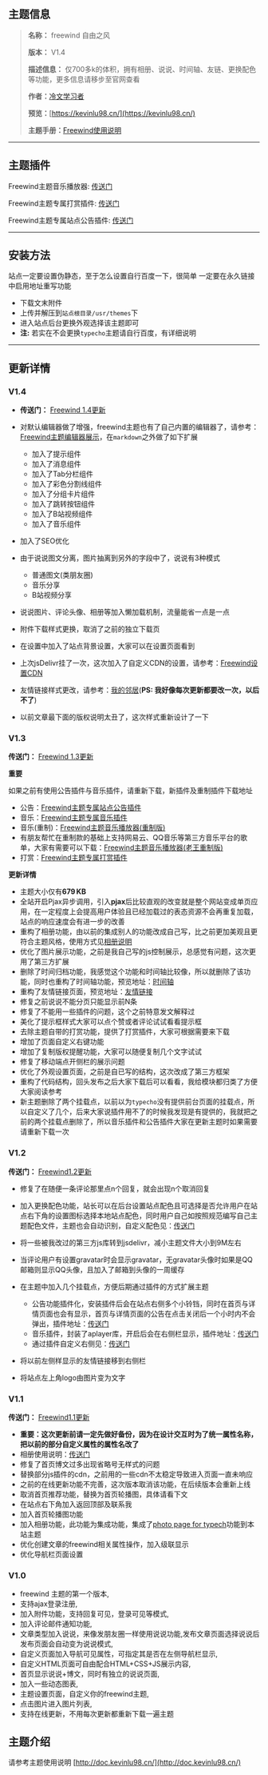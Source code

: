 ## 主题信息

> **名称：** freewind 自由之风 
>
> **版本：** V1.4
>
> **描述信息：** 仅700多k的体积，拥有相册、说说、时间轴、友链、更换配色等功能，更多信息请移步至官网查看
>
> **作者：**[冷文学习者](https://kevinlu98.cn)
>
> **预览：**[https://kevinlu98.cn/](https://kevinlu98.cn/)
>
> **主题手册：**[Freewind使用说明](http://doc.kevinlu98.cn/)

---

## 主题插件

Freewind主题音乐播放器: [传送门](https://kevinlu98.cn/archives/92.html)


Freewind主题专属打赏插件: [传送门](https://kevinlu98.cn/archives/86.html)


Freewind主题专属站点公告插件: [传送门](https://kevinlu98.cn/archives/72.html)

---




## 安装方法

站点一定要设置伪静态，至于怎么设置自行百度一下，很简单
一定要在永久链接中启用地址重写功能

- 下载文末附件
- 上传并解压到`站点根目录/usr/themes`下
- 进入站点后台更换外观选择该主题即可
- **注:** 若实在不会更换`typecho`主题请自行百度，有详细说明

---

## 更新详情
### V1.4

- **传送门：** [Freewind 1.4更新](https://kevinlu98.cn/archives/103.html)

- 对默认编辑器做了增强，freewind主题也有了自己内置的编辑器了，请参考： [Freewind主题编辑器展示](https://kevinlu98.cn/archives/101.html)，在`markdown`之外做了如下扩展
  - 加入了提示组件
  - 加入了消息组件
  - 加入了Tab分栏组件
  - 加入了彩色分割线组件
  - 加入了分组卡片组件
  - 加入了跳转按钮组件
  - 加入了B站视频组件
  - 加入了音乐组件

- 加入了SEO优化
- 由于说说图文分离，图片抽离到另外的字段中了，说说有3种模式
  - 普通图文(类朋友圈)
  - 音乐分享
  - B站视频分享
- 说说图片、评论头像、相册等加入懒加载机制，流量能省一点是一点
- 附件下载样式更换，取消了之前的独立下载页
- 在设置中加入了站点背景设置，大家可以在设置页面看到
- 上次jsDelivr挂了一次，这次加入了自定义CDN的设置，请参考：[Freewind设置CDN](https://kevinlu98.cn/archives/102.html)

- 友情链接样式更改，请参考：[我的邻居](https://kevinlu98.cn/page/20.html)(**PS: 我好像每次更新都要改一次，以后不了**)
- 以前文章最下面的版权说明太丑了，这次样式重新设计了一下

### V1.3

**传送门：** [Freewind 1.3更新](https://kevinlu98.cn/archives/87.html)

**重要**

如果之前有使用公告插件与音乐插件，请重新下载，新插件及重制插件下载地址
- 公告：[Freewind主题专属站点公告插件](https://kevinlu98.cn/archives/72.html)
- 音乐：[Freewind主题专属音乐插件](https://kevinlu98.cn/archives/73.html)
- 音乐(重制)：[Freewind主题音乐播放器(重制版)](https://kevinlu98.cn/archives/90.html)
- 有朋友帮忙在重制款的基础上支持网易云、QQ音乐等第三方音乐平台的歌单，大家有需要可以下载：[Freewind主题音乐播放器(老王重制版)](https://kevinlu98.cn/archives/92.html)
- 打赏：[Freewind主题专属打赏插件](https://kevinlu98.cn/archives/86.html)

**更新详情**
- 主题大小仅有**679 KB**
- 全站开启Pjax异步调用，引入**pjax**后比较直观的改变就是整个网站变成单页应用，在一定程度上会提高用户体验且已经加载过的表态资源不会再重复加载，站点的响应速度会有进一步的改善
- 重构了相册功能，由以前的集成别人的功能改成自己写，比之前更加美观且更符合主题风格，使用方式见[相册说明](https://kevinlu98.cn/archives/85.html)
- 优化了图片展示功能，之前是我自己写的js控制展示，总感觉有问题，这次更用了第三方扩展
- 删除了时间归档功能，我感觉这个功能和时间轴比较像，所以就删除了该功能，同时也重构了时间轴功能，预览地址：[时间轴](https://kevinlu98.cn/page/10.html)
- 重构了友情链接页面，预览地址：[友情链接](https://kevinlu98.cn/page/20.html)
- 修复之前说说不能分页只能显示前N条
- 修复了不能用一些插件的问题，这个之前特意发文解释过
- 美化了提示框样式大家可以点个赞或者评论试试看看提示框
- 去除主题自带的打赏功能，提供了打赏插件，大家可根据需要来下载
- 增加了页面自定义右键功能
- 增加了复制版权提醒功能，大家可以随便复制几个文字试试
- 修复了移动端点开侧栏的展示问题
- 优化了外观设置页面，之前是自已写的结构，这次改成了第三方框架
- 重构了代码结构，回头发布之后大家下载后可以看看，我给模块都归类了方便大家阅读参考
- 新主题删除了两个挂载点，以前以为`typecho`没有提供前台页面的挂载点，所以自定义了几个，后来大家说插件用不了的时候我发现是有提供的，我就把之前的两个挂载点删除了，所以音乐插件和公告插件大家在更新主题时如果需要请重新下载一次

### V1.2

**传送门：** [Freewind1.2更新](https://kevinlu98.cn/archives/74.html)

- 修复了在随便一条评论那里点n个回复，就会出现n个取消回复

- 加入更换配色功能，站长可以在后台设置站点配色且可选择是否允许用户在站点右下角的设置图标选择本地站点配色，同时用户自己如按照规范编写自己主题配色文件，主题也会自动识别，自定义配色见：[传送门](https://kevinlu98.cn/archives/76.html)

- 将一些被我改过的第三方js库转到jsdelivr，减小主题文件大小到9M左右

- 当评论用户有设置gravatar时会显示gravatar，无gravatar头像时如果是QQ邮箱则显示QQ头像，且加入了邮箱到头像的一周缓存

- 在主题中加入几个挂载点，方便后期通过插件的方式扩展主题
  - 公告功能插件化，安装插件后会在站点右侧多个小铃铛，同时在首页与详情页面也会有显示，首页与详情页面的公告在点击关闭后一个小时内不会弹出，插件地址：[传送门](https://kevinlu98.cn/archives/72.html)
  - 音乐插件，封装了aplayer库，开启后会在右侧栏显示，插件地址：[传送门](https://kevinlu98.cn/archives/73.html)
  - 通过插件自定义右侧见：[传送门](https://kevinlu98.cn/archives/77.html)
  
- 将以前左侧样显示的友情链接移到右侧栏

- 将站点左上角logo由图片变为文字

### V1.1

**传送门：** [Freewind1.1更新](https://kevinlu98.cn/archives/59.html)

- **重要：这次更新前请一定先做好备份，因为在设计交互时为了统一属性名称，把以前的部分自定义属性的属性名改了**
- 相册使用说明：[传送门](https://kevinlu98.cn/archives/61.html)
- 修复了首页博文过多出现省略号无样式的问题
- 替换部分js插件的cdn，之前用的一些cdn不太稳定导致进入页面一直未响应
- 之前的在线更新功能不完善，这次版本取消该功能，在后续版本会重新上线
- 取消首页推荐功能，替换为首页轮播图，具体请看下文
- 在站点右下角加入返回顶部及联系我
- 加入首页轮播图功能
- 加入相册功能，此功能为集成功能，集成了[photo page for typech](https://github.com/zzd/photo-page-for-typecho/)功能到本站主题
- 优化创建文章的freewind相关属性操作，加入级联显示
- 优化导航栏页面设置

### V1.0

- freewind 主题的第一个版本,
- 支持ajax登录注册,
- 加入附件功能，支持回复可见，登录可见等模式,
- 加入评论邮件通知功能,
- 文章类型加入说说，来像发朋友圈一样使用说说功能,发布文章页面选择说说后发布页面会自动变为说说模式,
- 自定义页面加入导航可见属性，可指定其是否在左侧导航栏显示,
- 自定义HTML页面可自由配合HTML+CSS+JS展示内容,
- 首页显示说说+博文，同时有独立的说说页面,
- 加入一些动态图表,
- 主题设置页面，自定义你的freewind主题,
- 点击图片进入图片列表,
- 支持在线更新，不用每次更新都重新下载一遍主题






## 主题介绍

请参考主题使用说明 [http://doc.kevinlu98.cn/](http://doc.kevinlu98.cn/)

